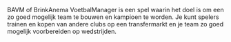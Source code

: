 BAVM of BrinkAnema VoetbalManager is een spel waarin het doel is om een zo goed mogelijk team te bouwen en kampioen te worden. Je kunt spelers trainen en kopen van andere clubs op een transfermarkt en je team zo goed mogelijk voorbereiden op wedstrijden.
